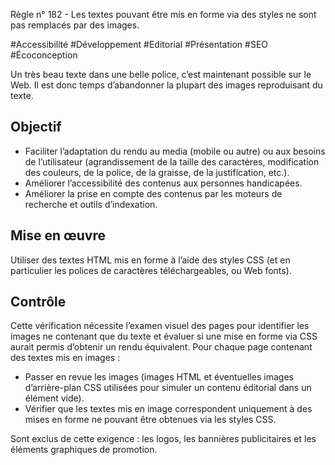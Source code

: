 
Règle n° 182  - Les textes pouvant être mis en forme via des styles ne sont pas remplacés par des images.

#Accessibilité #Développement #Editorial #Présentation #SEO #Écoconception

Un très beau texte dans une belle police, c’est maintenant possible sur le Web. Il est donc temps d’abandonner la plupart des images reproduisant du texte.

Objectif
--------

*   Faciliter l’adaptation du rendu au media (mobile ou autre) ou aux besoins de l’utilisateur (agrandissement de la taille des caractères, modification des couleurs, de la police, de la graisse, de la justification, etc.).
*   Améliorer l’accessibilité des contenus aux personnes handicapées.
*   Améliorer la prise en compte des contenus par les moteurs de recherche et outils d’indexation.

Mise en œuvre
-------------

Utiliser des textes HTML mis en forme à l’aide des styles CSS (et en particulier les polices de caractères téléchargeables, ou Web fonts).

Contrôle
--------

Cette vérification nécessite l’examen visuel des pages pour identifier les images ne contenant que du texte et évaluer si une mise en forme via CSS aurait permis d’obtenir un rendu équivalent. Pour chaque page contenant des textes mis en images :

*   Passer en revue les images (images HTML et éventuelles images d’arrière-plan CSS utilisées pour simuler un contenu éditorial dans un élément vide).
*   Vérifier que les textes mis en image correspondent uniquement à des mises en forme ne pouvant être obtenues via les styles CSS.

Sont exclus de cette exigence : les logos, les bannières publicitaires et les éléments graphiques de promotion.
